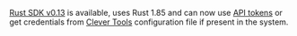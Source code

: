 
[Rust SDK v0.13](https://github.com/CleverCloud/clevercloud-sdk-rust/releases/tag/v0.13.1) is available, uses Rust 1.85 and can now use [API tokens](https://www.clever-cloud.com/developers/api/howto/) or get credentials from [Clever Tools](https://github.com/CleverCloud/clever-tools/) configuration file if present in the system.


